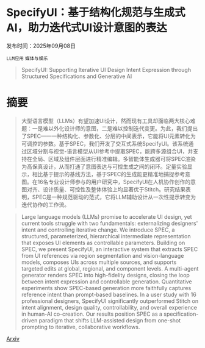 # SpecifyUI：基于结构化规范与生成式AI，助力迭代式UI设计意图的表达

发布时间：2025年09月08日

`LLM应用` `媒体与娱乐`

> SpecifyUI: Supporting Iterative UI Design Intent Expression through Structured Specifications and Generative AI

# 摘要

> 大型语言模型（LLMs）有望加速UI设计，然而现有工具却面临两大核心难题：一是难以外化设计师的意图，二是难以控制迭代变更。为此，我们提出了SPEC——一种结构化、参数化、分层的中间表示，它能将UI元素转化为可调控的参数。基于SPEC，我们开发了交互式系统SpecifyUI。该系统通过区域分割与视觉-语言模型从UI参考中提取SPEC，能跨多源组合UI，并支持在全局、区域及组件层面进行精准编辑。多智能体生成器可将SPEC渲染为高保真设计，从而打通了意图表达与可控生成之间的闭环。定量实验显示，相比基于提示的基线方法，基于SPEC的生成能更精准地捕捉参考意图。在16名专业设计师参与的用户研究中，SpecifyUI在人机协作创作的意图对齐、设计质量、可控性及整体体验上均显著优于Stitch。研究结果表明，SPEC是一种规范驱动的范式，它将LLM辅助设计从一次性提示转变为迭代协作的工作流。

> Large language models (LLMs) promise to accelerate UI design, yet current tools struggle with two fundamentals: externalizing designers' intent and controlling iterative change. We introduce SPEC, a structured, parameterized, hierarchical intermediate representation that exposes UI elements as controllable parameters. Building on SPEC, we present SpecifyUI, an interactive system that extracts SPEC from UI references via region segmentation and vision-language models, composes UIs across multiple sources, and supports targeted edits at global, regional, and component levels. A multi-agent generator renders SPEC into high-fidelity designs, closing the loop between intent expression and controllable generation. Quantitative experiments show SPEC-based generation more faithfully captures reference intent than prompt-based baselines. In a user study with 16 professional designers, SpecifyUI significantly outperformed Stitch on intent alignment, design quality, controllability, and overall experience in human-AI co-creation. Our results position SPEC as a specification-driven paradigm that shifts LLM-assisted design from one-shot prompting to iterative, collaborative workflows.

[Arxiv](https://arxiv.org/abs/2509.07334)